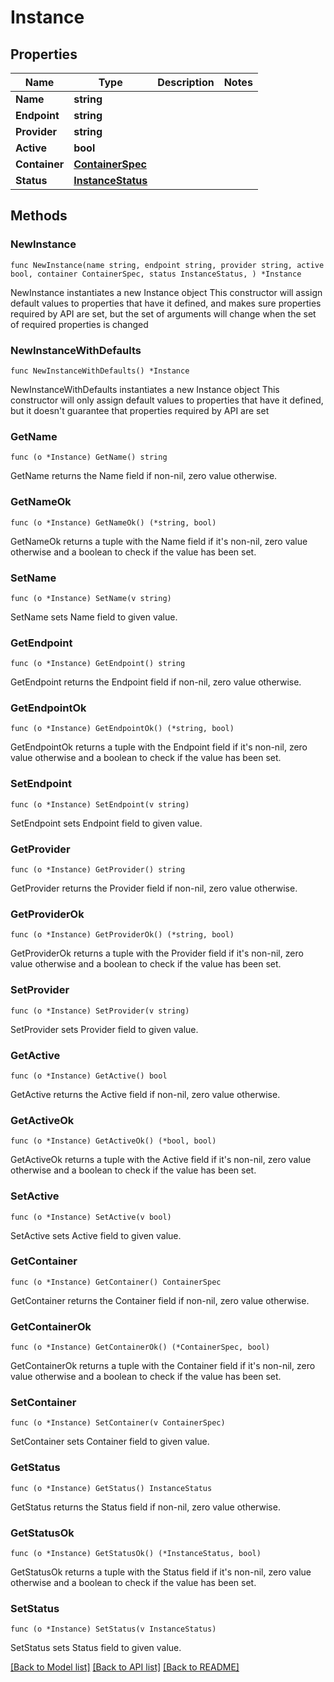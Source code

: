 # Instance

## Properties

Name | Type | Description | Notes
------------ | ------------- | ------------- | -------------
**Name** | **string** |  | 
**Endpoint** | **string** |  | 
**Provider** | **string** |  | 
**Active** | **bool** |  | 
**Container** | [**ContainerSpec**](ContainerSpec.md) |  | 
**Status** | [**InstanceStatus**](InstanceStatus.md) |  | 

## Methods

### NewInstance

`func NewInstance(name string, endpoint string, provider string, active bool, container ContainerSpec, status InstanceStatus, ) *Instance`

NewInstance instantiates a new Instance object
This constructor will assign default values to properties that have it defined,
and makes sure properties required by API are set, but the set of arguments
will change when the set of required properties is changed

### NewInstanceWithDefaults

`func NewInstanceWithDefaults() *Instance`

NewInstanceWithDefaults instantiates a new Instance object
This constructor will only assign default values to properties that have it defined,
but it doesn't guarantee that properties required by API are set

### GetName

`func (o *Instance) GetName() string`

GetName returns the Name field if non-nil, zero value otherwise.

### GetNameOk

`func (o *Instance) GetNameOk() (*string, bool)`

GetNameOk returns a tuple with the Name field if it's non-nil, zero value otherwise
and a boolean to check if the value has been set.

### SetName

`func (o *Instance) SetName(v string)`

SetName sets Name field to given value.


### GetEndpoint

`func (o *Instance) GetEndpoint() string`

GetEndpoint returns the Endpoint field if non-nil, zero value otherwise.

### GetEndpointOk

`func (o *Instance) GetEndpointOk() (*string, bool)`

GetEndpointOk returns a tuple with the Endpoint field if it's non-nil, zero value otherwise
and a boolean to check if the value has been set.

### SetEndpoint

`func (o *Instance) SetEndpoint(v string)`

SetEndpoint sets Endpoint field to given value.


### GetProvider

`func (o *Instance) GetProvider() string`

GetProvider returns the Provider field if non-nil, zero value otherwise.

### GetProviderOk

`func (o *Instance) GetProviderOk() (*string, bool)`

GetProviderOk returns a tuple with the Provider field if it's non-nil, zero value otherwise
and a boolean to check if the value has been set.

### SetProvider

`func (o *Instance) SetProvider(v string)`

SetProvider sets Provider field to given value.


### GetActive

`func (o *Instance) GetActive() bool`

GetActive returns the Active field if non-nil, zero value otherwise.

### GetActiveOk

`func (o *Instance) GetActiveOk() (*bool, bool)`

GetActiveOk returns a tuple with the Active field if it's non-nil, zero value otherwise
and a boolean to check if the value has been set.

### SetActive

`func (o *Instance) SetActive(v bool)`

SetActive sets Active field to given value.


### GetContainer

`func (o *Instance) GetContainer() ContainerSpec`

GetContainer returns the Container field if non-nil, zero value otherwise.

### GetContainerOk

`func (o *Instance) GetContainerOk() (*ContainerSpec, bool)`

GetContainerOk returns a tuple with the Container field if it's non-nil, zero value otherwise
and a boolean to check if the value has been set.

### SetContainer

`func (o *Instance) SetContainer(v ContainerSpec)`

SetContainer sets Container field to given value.


### GetStatus

`func (o *Instance) GetStatus() InstanceStatus`

GetStatus returns the Status field if non-nil, zero value otherwise.

### GetStatusOk

`func (o *Instance) GetStatusOk() (*InstanceStatus, bool)`

GetStatusOk returns a tuple with the Status field if it's non-nil, zero value otherwise
and a boolean to check if the value has been set.

### SetStatus

`func (o *Instance) SetStatus(v InstanceStatus)`

SetStatus sets Status field to given value.



[[Back to Model list]](../README.md#documentation-for-models) [[Back to API list]](../README.md#documentation-for-api-endpoints) [[Back to README]](../README.md)


